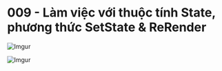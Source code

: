 # 009 - Làm việc với thuộc tính State, phương thức SetState & ReRender  

![Imgur](https://i.imgur.com/mP96WdI.png)  

![Imgur](https://i.imgur.com/wbn8gA6.png)   


